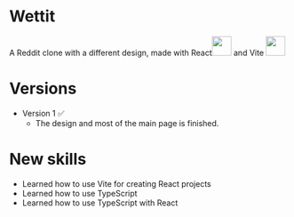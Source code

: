 # Wettit
A Reddit clone with a different design, made with React<img src="https://cdn4.iconfinder.com/data/icons/logos-3/600/React.js_logo-512.png" width="35px" height="35px"> and Vite <img src="https://vitejs.dev/logo-with-shadow.png" width="35px" height="35px">
# Versions
* Version 1 ✅
  * The design and most of the main page is finished.
# New skills
  * Learned how to use Vite for creating React projects
  * Learned how to use TypeScript
  * Learned how to use TypeScript with React
